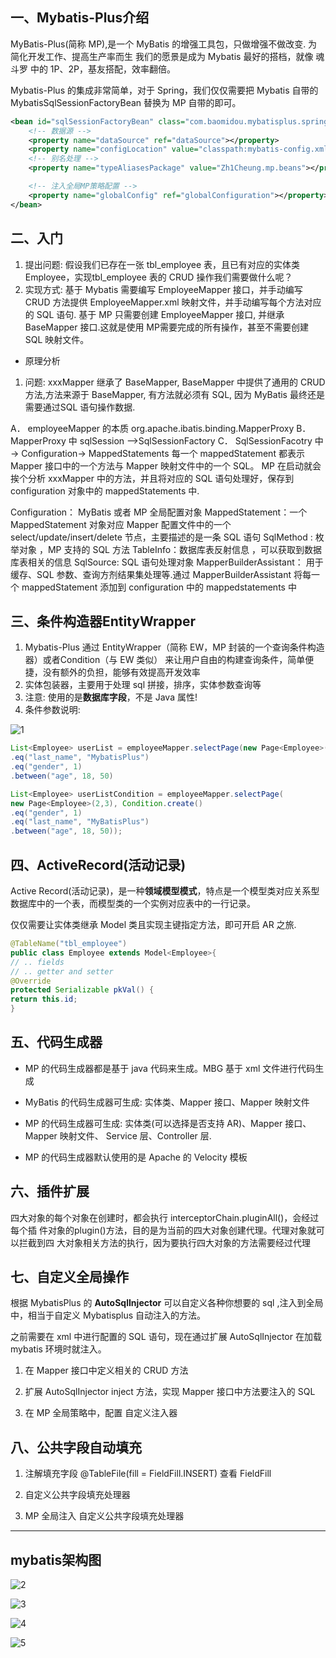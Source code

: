## 一、Mybatis-Plus介绍

MyBatis-Plus(简称 MP),是一个 MyBatis 的增强工具包，只做增强不做改变. 为简化开发工作、提高生产率而生
我们的愿景是成为 Mybatis 最好的搭档，就像 魂斗罗 中的 1P、2P，基友搭配，效率翻倍。



Mybatis-Plus 的集成非常简单，对于 Spring，我们仅仅需要把 Mybatis 自带的 MybatisSqlSessionFactoryBean 替换为 MP 自带的即可。



```xml
<bean id="sqlSessionFactoryBean" class="com.baomidou.mybatisplus.spring.MybatisSqlSessionFactoryBean">
    <!-- 数据源 -->
    <property name="dataSource" ref="dataSource"></property>
    <property name="configLocation" value="classpath:mybatis-config.xml"></property>
    <!-- 别名处理 -->
    <property name="typeAliasesPackage" value="Zh1Cheung.mp.beans"></property>		

    <!-- 注入全局MP策略配置 -->
    <property name="globalConfig" ref="globalConfiguration"></property>
</bean>
```



## 二、入门

1) 提出问题:
假设我们已存在一张 tbl_employee 表，且已有对应的实体类 Employee，实现tbl_employee 表的 CRUD 操作我们需要做什么呢？
2) 实现方式:
基于 Mybatis
	需要编写 EmployeeMapper 接口，并手动编写 CRUD 方法提供 EmployeeMapper.xml 映射文件，并手动编写每个方法对应的 SQL 语句.
基于 MP
	只需要创建 EmployeeMapper 接口, 并继承 BaseMapper 接口.这就是使用 MP需要完成的所有操作，甚至不需要创建 SQL 映射文件。



- 原理分析

1) 问题: xxxMapper 继承了 BaseMapper<T>, BaseMapper 中提供了通用的 CRUD 方法,方法来源于 BaseMapper, 有方法就必须有 SQL, 因为 MyBatis 最终还是需要通过SQL 语句操作数据.

A． employeeMapper 的本质 org.apache.ibatis.binding.MapperProxy
B． MapperProxy 中 sqlSession –>SqlSessionFactory
C． SqlSessionFacotry 中 → Configuration→ MappedStatements
每一个 mappedStatement 都表示 Mapper 接口中的一个方法与 Mapper 映射文件中的一个 SQL。 MP 在启动就会挨个分析 xxxMapper 中的方法，并且将对应的 SQL 语句处理好，保存到 configuration 对象中的 mappedStatements 中.



Configuration： MyBatis 或者 MP 全局配置对象
MappedStatement：一个 MappedStatement 对象对应 Mapper 配置文件中的一个select/update/insert/delete 节点，主要描述的是一条 SQL 语句
SqlMethod : 枚举对象 ，MP 支持的 SQL 方法
TableInfo：数据库表反射信息 ，可以获取到数据库表相关的信息
SqlSource: SQL 语句处理对象
MapperBuilderAssistant： 用于缓存、SQL 参数、查询方剂结果集处理等.通过 MapperBuilderAssistant 将每一个 mappedStatement 添加到 configuration 中的 mappedstatements 中



## 三、条件构造器EntityWrapper



1) Mybatis-Plus 通过 EntityWrapper（简称 EW，MP 封装的一个查询条件构造器）或者Condition（与 EW 类似） 来让用户自由的构建查询条件，简单便捷，没有额外的负担，能够有效提高开发效率
2) 实体包装器，主要用于处理 sql 拼接，排序，实体参数查询等
3) 注意: 使用的是**数据库字段**，不是 Java 属性!
4) 条件参数说明:

![1](figure\1.jpg)

```java
List<Employee> userList = employeeMapper.selectPage(new Page<Employee>(2, 3), new EntityWrapper<Employee>()
.eq("last_name", "MybatisPlus")
.eq("gender", 1)
.between("age", 18, 50)
```

```java
List<Employee> userListCondition = employeeMapper.selectPage(
new Page<Employee>(2,3), Condition.create()
.eq("gender", 1)
.eq("last_name", "MyBatisPlus")
.between("age", 18, 50));
```



## 四、ActiveRecord(活动记录)



Active Record(活动记录)，是一种**领域模型模式**，特点是一个模型类对应关系型数据库中的一个表，而模型类的一个实例对应表中的一行记录。



仅仅需要让实体类继承 Model 类且实现主键指定方法，即可开启 AR 之旅.

```java
@TableName("tbl_employee")
public class Employee extends Model<Employee>{
// .. fields
// .. getter and setter
@Override
protected Serializable pkVal() {
return this.id; 
}
```



## 五、代码生成器

- MP 的代码生成器都是基于 java 代码来生成。MBG 基于 xml 文件进行代码生成

- MyBatis 的代码生成器可生成: 实体类、Mapper 接口、Mapper 映射文件

- MP 的代码生成器可生成: 实体类(可以选择是否支持 AR)、Mapper 接口、Mapper 映射文件、 Service 层、Controller 层.

- MP 的代码生成器默认使用的是 Apache 的 Velocity 模板

  

## 六、插件扩展

四大对象的每个对象在创建时，都会执行 interceptorChain.pluginAll()，会经过每个插 件对象的plugin()方法，目的是为当前的四大对象创建代理。代理对象就可以拦截到四 大对象相关方法的执行，因为要执行四大对象的方法需要经过代理



## 七、自定义全局操作



根据 MybatisPlus 的 **AutoSqlInjector** 可以自定义各种你想要的 sql ,注入到全局中，相当于自定义 Mybatisplus 自动注入的方法。 

之前需要在 xml 中进行配置的 SQL 语句，现在通过扩展 AutoSqlInjector 在加载 mybatis 环境时就注入。



1) 在 Mapper 接口中定义相关的 CRUD 方法

2) 扩展 AutoSqlInjector inject 方法，实现 Mapper 接口中方法要注入的 SQL

3) 在 MP 全局策略中，配置 自定义注入器



## 八、公共字段自动填充



1) 注解填充字段 @TableFile(fill = FieldFill.INSERT) 查看 FieldFill 

2) 自定义公共字段填充处理器 

3) MP 全局注入 自定义公共字段填充处理器 



---







## mybatis架构图

![2](figure\2.jpg)



![3](figure\3.jpg)



![4](figure\4.jpg)





![5](figure\5.jpg)
